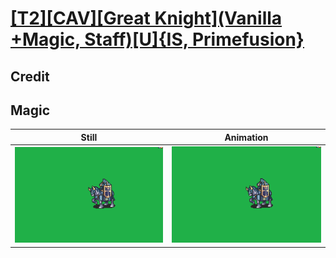 # [\[T2\]\[CAV\]\[Great Knight\]\(Vanilla +Magic, Staff\)\[U\]{IS, Primefusion}](../)

## Credit


	
## Magic

| Still | Animation |
| :---: | :-------: |
| ![Magic still](./Magic_000.png) | ![Magic animation](./Magic.gif) |

